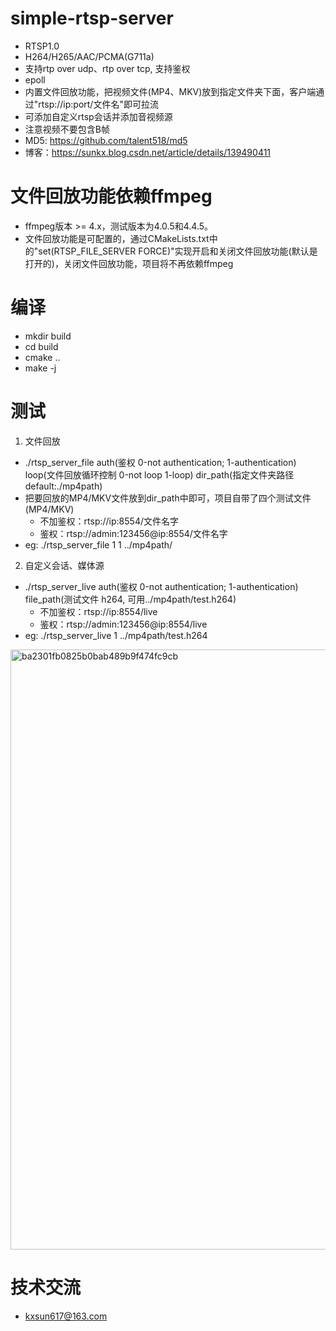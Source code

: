 # simple-rtsp-server
* RTSP1.0
* H264/H265/AAC/PCMA(G711a)
* 支持rtp over udp、rtp over tcp, 支持鉴权
* epoll
* 内置文件回放功能，把视频文件(MP4、MKV)放到指定文件夹下面，客户端通过"rtsp://ip:port/文件名"即可拉流
* 可添加自定义rtsp会话并添加音视频源
* 注意视频不要包含B帧
* MD5: https://github.com/talent518/md5
* 博客：https://sunkx.blog.csdn.net/article/details/139490411
  
# 文件回放功能依赖ffmpeg
* ffmpeg版本 >= 4.x，测试版本为4.0.5和4.4.5。
* 文件回放功能是可配置的，通过CMakeLists.txt中的"set(RTSP_FILE_SERVER FORCE)"实现开启和关闭文件回放功能(默认是打开的)，关闭文件回放功能，项目将不再依赖ffmpeg

# 编译
* mkdir build
* cd build
* cmake ..
* make -j

# 测试
1. 文件回放
* ./rtsp_server_file auth(鉴权 0-not authentication; 1-authentication) loop(文件回放循环控制 0-not loop 1-loop) dir_path(指定文件夹路径 default:./mp4path)
* 把要回放的MP4/MKV文件放到dir_path中即可，项目自带了四个测试文件(MP4/MKV)
  * 不加鉴权：rtsp://ip:8554/文件名字
  * 鉴权：rtsp://admin:123456@ip:8554/文件名字
* eg: ./rtsp_server_file 1 1 ../mp4path/
2. 自定义会话、媒体源
* ./rtsp_server_live auth(鉴权 0-not authentication; 1-authentication) file_path(测试文件 h264, 可用../mp4path/test.h264)
  * 不加鉴权：rtsp://ip:8554/live
  * 鉴权：rtsp://admin:123456@ip:8554/live
* eg: ./rtsp_server_live 1 ../mp4path/test.h264

<img width="960" alt="ba2301fb0825b0bab489b9f474fc9cb" src="https://github.com/BreakingY/simple-rtsp-server/assets/99859929/24308b63-235a-4a75-adc7-67c43bde51dd">

# 技术交流
* kxsun617@163.com

